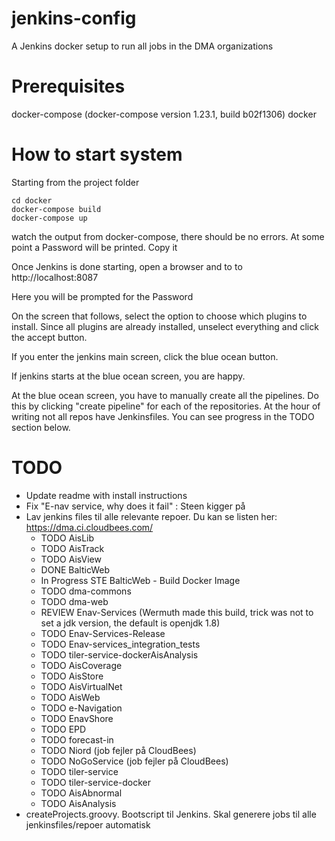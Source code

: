 # jenkins-config
A Jenkins docker setup to run all jobs in the DMA organizations

# Prerequisites
docker-compose (docker-compose version 1.23.1, build b02f1306)
docker


# How to start system
Starting from the project folder
```
cd docker
docker-compose build
docker-compose up
```

watch the output from docker-compose, there should be no errors. At some point
a Password will be printed. Copy it

Once Jenkins is done starting, open a browser and to to http://localhost:8087

Here you will be prompted for the Password

On the screen that follows, select the option to choose which plugins to install. Since all plugins are already
installed, unselect everything and click the accept button.

If you enter the jenkins main screen, click the blue ocean button.

If jenkins starts at the blue ocean screen, you are happy.

At the blue ocean screen, you have to manually create all the pipelines. Do this by clicking "create pipeline" for each of the repositories.
At the hour of writing not all repos have Jenkinsfiles. You can see progress in the TODO section below.

# TODO

* Update readme with install instructions
* Fix "E-nav service, why does it fail" : Steen kigger på
* Lav jenkins files til alle relevante repoer. Du kan se listen her: https://dma.ci.cloudbees.com/
  * TODO AisLib
  * TODO AisTrack
  * TODO AisView
  * DONE BalticWeb
  * In Progress STE BalticWeb - Build Docker Image
  * TODO dma-commons
  * TODO dma-web
  * REVIEW Enav-Services (Wermuth made this build, trick was not to set a jdk version, the default is openjdk 1.8)
  * TODO Enav-Services-Release
  * TODO Enav-services_integration_tests
  * TODO tiler-service-dockerAisAnalysis
  * TODO AisCoverage
  * TODO AisStore
  * TODO AisVirtualNet
  * TODO AisWeb
  * TODO e-Navigation
  * TODO EnavShore
  * TODO EPD
  * TODO forecast-in
  * TODO Niord (job fejler på CloudBees)
  * TODO NoGoService (job fejler på CloudBees)
  * TODO tiler-service
  * TODO tiler-service-docker
  * TODO AisAbnormal
  * TODO AisAnalysis
* createProjects.groovy. Bootscript til Jenkins. Skal generere jobs til alle jenkinsfiles/repoer automatisk

